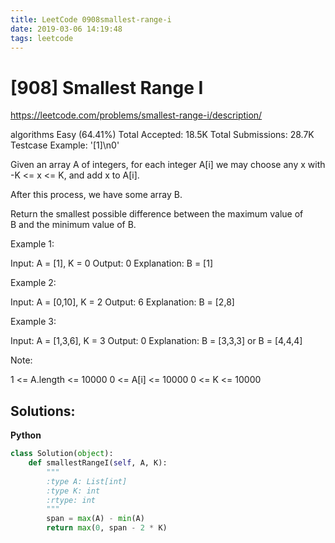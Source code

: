 ```yaml
---
title: LeetCode 0908smallest-range-i
date: 2019-03-06 14:19:48
tags: leetcode
---
```


# [908] Smallest Range I

 https://leetcode.com/problems/smallest-range-i/description/

 algorithms
 Easy (64.41%)
 Total Accepted:    18.5K
 Total Submissions: 28.7K
 Testcase Example:  '[1]\n0'

 Given an array A of integers, for each integer A[i] we may choose any x with
 -K <= x <= K, and add x to A[i].
 
 After this process, we have some array B.
 
 Return the smallest possible difference between the maximum value of B and
 the minimum value of B.
 
 
 
 
 
 
 
 Example 1:
 
 
 Input: A = [1], K = 0
 Output: 0
 Explanation: B = [1]
 
 
 
 Example 2:
 
 
 Input: A = [0,10], K = 2
 Output: 6
 Explanation: B = [2,8]
 
 
 
 Example 3:
 
 
 Input: A = [1,3,6], K = 3
 Output: 0
 Explanation: B = [3,3,3] or B = [4,4,4]
 
 
 
 
 Note:
 
 
 1 <= A.length <= 10000
 0 <= A[i] <= 10000
 0 <= K <= 10000
 
 
 
 

## Solutions:

**Python**
```python
class Solution(object):
    def smallestRangeI(self, A, K):
        """
        :type A: List[int]
        :type K: int
        :rtype: int
        """
        span = max(A) - min(A)        
        return max(0, span - 2 * K)
```